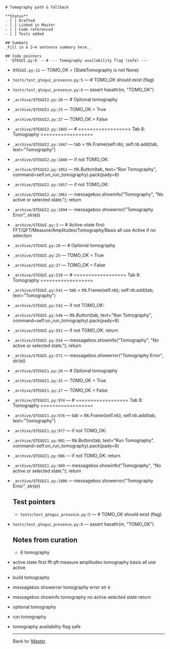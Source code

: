     # Tomography path & fallback

    **Status**
    - [ ] Drafted
    - [ ] Linked in Master
    - [ ] Code referenced
    - [ ] Tests added

    ## Summary
    _Fill in a 2–4 sentence summary here._

    ## Code pointers
    - `QTEGUI.py:6` — # --- Tomography availability flag (safe) ---
- `QTEGUI.py:11` — TOMO_OK = (StateTomography is not None)
- `tests/test_qtegui_presence.py:5` — # TOMO_OK should exist (flag)
- `tests/test_qtegui_presence.py:6` — assert hasattr(m, "TOMO_OK")
- `_archive/QTEGUI2.py:20` — # Optional tomography
- `_archive/QTEGUI2.py:25` — TOMO_OK = True
- `_archive/QTEGUI2.py:27` — TOMO_OK = False
- `_archive/QTEGUI2.py:1045` — # ================== Tab 8: Tomography ==================
- `_archive/QTEGUI2.py:1047` — tab = ttk.Frame(self.nb); self.nb.add(tab, text="Tomography")
- `_archive/QTEGUI2.py:1048` — if not TOMO_OK:
- `_archive/QTEGUI2.py:1052` — ttk.Button(tab, text="Run Tomography", command=self.on_run_tomography).pack(pady=6)
- `_archive/QTEGUI2.py:1057` — if not TOMO_OK:
- `_archive/QTEGUI2.py:1061` — messagebox.showinfo("Tomography", "No active or selected state."); return
- `_archive/QTEGUI2.py:1094` — messagebox.showerror("Tomography Error", str(e))
- `_archive/GTEGUI.py:3` — # Active-state first: FFT/QFT/Measure/Amplitudes/Tomography/Basis all use Active if no selection
- `_archive/GTEGUI.py:20` — # Optional tomography
- `_archive/GTEGUI.py:25` — TOMO_OK = True
- `_archive/GTEGUI.py:27` — TOMO_OK = False
- `_archive/GTEGUI.py:539` — # ================== Tab 8: Tomography ==================
- `_archive/GTEGUI.py:541` — tab = ttk.Frame(self.nb); self.nb.add(tab, text="Tomography")
- `_archive/GTEGUI.py:542` — if not TOMO_OK:
- `_archive/GTEGUI.py:546` — ttk.Button(tab, text="Run Tomography", command=self.on_run_tomography).pack(pady=6)
- `_archive/GTEGUI.py:551` — if not TOMO_OK: return
- `_archive/GTEGUI.py:554` — messagebox.showinfo("Tomography", "No active or selected state."); return
- `_archive/GTEGUI.py:571` — messagebox.showerror("Tomography Error", str(e))
- `_archive/QTEGUI1.py:20` — # Optional tomography
- `_archive/QTEGUI1.py:25` — TOMO_OK = True
- `_archive/QTEGUI1.py:27` — TOMO_OK = False
- `_archive/QTEGUI1.py:974` — # ================== Tab 8: Tomography ==================
- `_archive/QTEGUI1.py:976` — tab = ttk.Frame(self.nb); self.nb.add(tab, text="Tomography")
- `_archive/QTEGUI1.py:977` — if not TOMO_OK:
- `_archive/QTEGUI1.py:981` — ttk.Button(tab, text="Run Tomography", command=self.on_run_tomography).pack(pady=6)
- `_archive/QTEGUI1.py:986` — if not TOMO_OK: return
- `_archive/QTEGUI1.py:989` — messagebox.showinfo("Tomography", "No active or selected state."); return
- `_archive/QTEGUI1.py:1006` — messagebox.showerror("Tomography Error", str(e))

    ## Test pointers
    - `tests/test_qtegui_presence.py:5` — # TOMO_OK should exist (flag)
- `tests/test_qtegui_presence.py:6` — assert hasattr(m, "TOMO_OK")

    ## Notes from curation
    - 8 tomography
- active state first fft qft measure amplitudes tomography basis all use active
- build tomography
- messagebox showerror tomography error str e
- messagebox showinfo tomography no active selected state return
- optional tomography
- run tomography
- tomography availability flag safe

    ---
    Back to: [Master](QTEGUI_MASTER.md)
